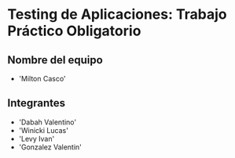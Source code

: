 # Testing de Aplicaciones: Trabajo Práctico Obligatorio

## Nombre del equipo
- 'Milton Casco'

## Integrantes
- 'Dabah Valentino'
- 'Winicki Lucas'
- 'Levy Ivan'
- 'Gonzalez Valentin'